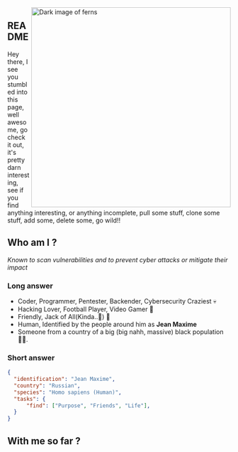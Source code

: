<img align="right" src="" alt="Dark image of ferns" width=450px />

## README
Hey there, I see you stumbled into this page, well awesome, go check it out, it's pretty darn interesting, see if you find anything interesting, or anything incomplete, pull some stuff, clone some stuff, add some, delete some, go wild!!

## Who am I ?
*Known to scan vulnerabilities and to prevent cyber attacks or mitigate their impact*
### Long answer
- Coder, Programmer, Pentester, Backender, Cybersecurity Craziest 💀
- Hacking Lover, Football Player, Video Gamer 👾
- Friendly, Jack of All(Kinda..🥸) 🦕
- Human, Identified by the people around him as **Jean Maxime**
- Someone from a country of a big (big nahh, massive) black population 👨🏾.
### Short answer
```json
{
  "identification": "Jean Maxime",
  "country": "Russian",
  "species": "Homo sapiens (Human)",
  "tasks": {
      "find": ["Purpose", "Friends", "Life"],
  }
}
```
## With me so far ?

